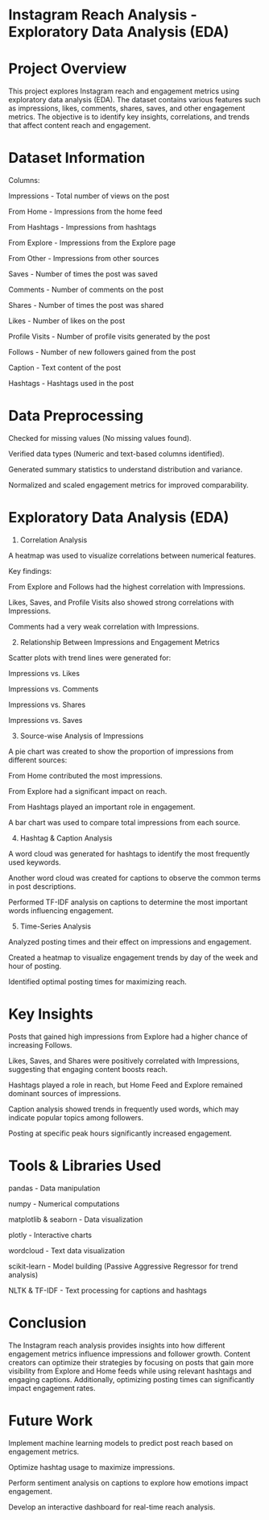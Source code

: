 # Instagram Reach Analysis - Exploratory Data Analysis (EDA)

# Project Overview

This project explores Instagram reach and engagement metrics using exploratory data analysis (EDA). The dataset contains various features such as impressions, likes, comments, shares, saves, and other engagement metrics. The objective is to identify key insights, correlations, and trends that affect content reach and engagement.

# Dataset Information

Columns:

Impressions - Total number of views on the post

From Home - Impressions from the home feed

From Hashtags - Impressions from hashtags

From Explore - Impressions from the Explore page

From Other - Impressions from other sources

Saves - Number of times the post was saved

Comments - Number of comments on the post

Shares - Number of times the post was shared

Likes - Number of likes on the post

Profile Visits - Number of profile visits generated by the post

Follows - Number of new followers gained from the post

Caption - Text content of the post

Hashtags - Hashtags used in the post

# Data Preprocessing

Checked for missing values (No missing values found).

Verified data types (Numeric and text-based columns identified).

Generated summary statistics to understand distribution and variance.

Normalized and scaled engagement metrics for improved comparability.

# Exploratory Data Analysis (EDA)

1. Correlation Analysis

A heatmap was used to visualize correlations between numerical features.

Key findings:

From Explore and Follows had the highest correlation with Impressions.

Likes, Saves, and Profile Visits also showed strong correlations with Impressions.

Comments had a very weak correlation with Impressions.

2. Relationship Between Impressions and Engagement Metrics

Scatter plots with trend lines were generated for:

Impressions vs. Likes

Impressions vs. Comments

Impressions vs. Shares

Impressions vs. Saves

3. Source-wise Analysis of Impressions

A pie chart was created to show the proportion of impressions from different sources:

From Home contributed the most impressions.

From Explore had a significant impact on reach.

From Hashtags played an important role in engagement.

A bar chart was used to compare total impressions from each source.

4. Hashtag & Caption Analysis

A word cloud was generated for hashtags to identify the most frequently used keywords.

Another word cloud was created for captions to observe the common terms in post descriptions.

Performed TF-IDF analysis on captions to determine the most important words influencing engagement.

5. Time-Series Analysis

Analyzed posting times and their effect on impressions and engagement.

Created a heatmap to visualize engagement trends by day of the week and hour of posting.

Identified optimal posting times for maximizing reach.

# Key Insights

Posts that gained high impressions from Explore had a higher chance of increasing Follows.

Likes, Saves, and Shares were positively correlated with Impressions, suggesting that engaging content boosts reach.

Hashtags played a role in reach, but Home Feed and Explore remained dominant sources of impressions.

Caption analysis showed trends in frequently used words, which may indicate popular topics among followers.

Posting at specific peak hours significantly increased engagement.

# Tools & Libraries Used

pandas - Data manipulation

numpy - Numerical computations

matplotlib & seaborn - Data visualization

plotly - Interactive charts

wordcloud - Text data visualization

scikit-learn - Model building (Passive Aggressive Regressor for trend analysis)

NLTK & TF-IDF - Text processing for captions and hashtags

# Conclusion

The Instagram reach analysis provides insights into how different engagement metrics influence impressions and follower growth. Content creators can optimize their strategies by focusing on posts that gain more visibility from Explore and Home feeds while using relevant hashtags and engaging captions. Additionally, optimizing posting times can significantly impact engagement rates.

# Future Work

Implement machine learning models to predict post reach based on engagement metrics.

Optimize hashtag usage to maximize impressions.

Perform sentiment analysis on captions to explore how emotions impact engagement.

Develop an interactive dashboard for real-time reach analysis.
